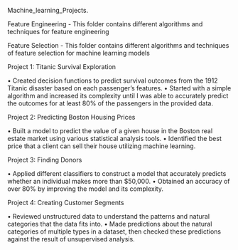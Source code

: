 ﻿Machine_learning_Projects.

Feature Engineering - This folder contains different algorithms and techniques for feature engineering

Feature Selection - This folder contains different algorithms and techniques of feature selection for machine learning models

Project 1: Titanic Survival Exploration

• Created decision functions to predict survival outcomes from the 1912 Titanic disaster based on each passenger’s features.
• Started with a simple algorithm and increased its complexity until I was able to accurately predict the outcomes for at least 80% of the passengers in the provided data.

Project 2: Predicting Boston Housing Prices

• Built a model to predict the value of a given house in the Boston real estate market using various statistical analysis tools.
• Identified the best price that a client can sell their house utilizing machine learning.

Project 3: Finding Donors

• Applied different classifiers to construct a model that accurately predicts whether an individual makes more than $50,000.
• Obtained an accuracy of over 80% by improving the model and its complexity.

Project 4: Creating Customer Segments

• Reviewed unstructured data to understand the patterns and natural categories that the data fits into.
• Made predictions about the natural categories of multiple types in a dataset, then checked these predictions against the result of unsupervised analysis.
